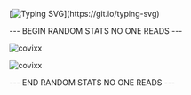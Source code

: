
[![Typing SVG](https://readme-typing-svg.herokuapp.com?size=30&lines=Touch+grass.)](https://git.io/typing-svg)

--- BEGIN RANDOM STATS NO ONE READS ---

![covixx](https://github-readme-stats.vercel.app/api?username=covixx&show_icons=true&theme=tokyonight&hide=["issues"])

![covixx](https://github-readme-stats.vercel.app/api/top-langs?username=covixx&show_icons=true&theme=tokyonight)

--- END RANDOM STATS NO ONE READS ---
<!--
**covixx/covixx** is a ✨ _special_ ✨ repository because its `README.md` (this file) appears on your GitHub profile.

Here are some ideas to get you started:

- 🔭 I’m currently working on ...
- 🌱 I’m currently learning ...
- 👯 I’m looking to collaborate on ...
- 🤔 I’m looking for help with ...
- 💬 Ask me about ...
- 📫 How to reach me: ...
- 😄 Pronouns: ...
- ⚡ Fun fact: ...
-->
